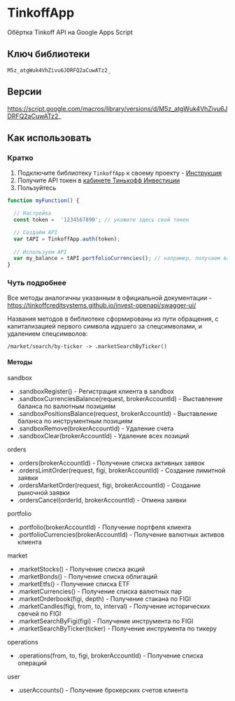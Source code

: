 TinkoffApp
========

Обёртка Tinkoff API на Google Apps Script

## Ключ библиотеки

```
M5z_atgWuk4VhZivu6JDRFQ2aCuwATz2_
```

## Версии

https://script.google.com/macros/library/versions/d/M5z_atgWuk4VhZivu6JDRFQ2aCuwATz2_

## Как использовать

### Кратко

1. Подключите библиотеку `TinkoffApp` к своему проекту - [Инструкция](https://developers.google.com/apps-script/guide_libraries?hl=ru)
2. Получите API токен в [кабинете Тинькофф Инвестиции](https://www.tinkoff.ru/invest/)
3. Пользуйтесь
```javascript
function myFunction() {

  // Настройка
  const token =  '1234567890'; // укажите здесь свой токен

  // Создаём API
  var tAPI = TinkoffApp.auth(token); 
 
  // Используем API
  var my_balance = tAPI.portfolioCurrencies(); // например, получаем валютные активы
}
```

### Чуть подробнее

Все методы аналогичны указанным в официальной документации - https://tinkoffcreditsystems.github.io/invest-openapi/swagger-ui/

Названия методов в библиотеке сформированы из пути обращения, с капитализацией первого символа идушего за спецсимволами, и удалением спецсимволов:
```
/market/search/by-ticker -> .marketSearchByTicker()
```

#### Методы

sandbox

- .sandboxRegister() - Регистрация клиента в sandbox
- .sandboxCurrenciesBalance(request, brokerAccountId) - Выставление баланса по валютным позициям
- .sandboxPositionsBalance(request, brokerAccountId) - Выставление баланса по инструментным позициям
- .sandboxRemove(brokerAccountId) - Удаление счета
- .sandboxClear(brokerAccountId) - Удаление всех позиций
          
orders

- .orders(brokerAccountId) - Получение списка активных заявок
- .ordersLimitOrder(request, figi, brokerAccountId) - Создание лимитной заявки
- .ordersMarketOrder(request, figi, brokerAccountId) - Создание рыночной заявки
- .ordersCancel(orderId, brokerAccountId) - Отмена заявки

portfolio

- .portfolio(brokerAccountId) - Получение портфеля клиента
- .portfolioCurrencies(brokerAccountId) - Получение валютных активов клиента

market

- .marketStocks() - Получение списка акций
- .marketBonds() - Получение списка облигаций
- .marketEtfs() - Получение списка ETF
- .marketCurrencies() - Получение списка валютных пар
- .marketOrderbook(figi, depth) - Получение стакана по FIGI
- .marketCandles(figi, from, to, interval) - Получение исторических свечей по FIGI
- .marketSearchByFigi(figi) - Получение инструмента по FIGI
- .marketSearchByTicker(ticker) - Получение инструмента по тикеру

operations

- .operations(from, to, figi, brokerAccountId) - Получение списка операций

user

- .userAccounts() - Получение брокерских счетов клиента
